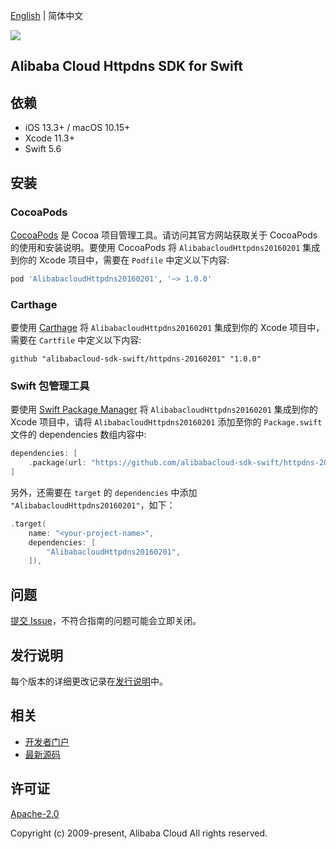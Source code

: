 [English](README.md) | 简体中文

![](https://aliyunsdk-pages.alicdn.com/icons/AlibabaCloud.svg)

## Alibaba Cloud Httpdns SDK for Swift

## 依赖

- iOS 13.3+ / macOS 10.15+
- Xcode 11.3+
- Swift 5.6

## 安装

### CocoaPods

[CocoaPods](https://cocoapods.org) 是 Cocoa 项目管理工具。请访问其官方网站获取关于 CocoaPods 的使用和安装说明。要使用 CocoaPods 将 `AlibabacloudHttpdns20160201` 集成到你的 Xcode 项目中，需要在 `Podfile` 中定义以下内容:

```ruby
pod 'AlibabacloudHttpdns20160201', '~> 1.0.0'
```

### Carthage

要使用 [Carthage](https://github.com/Carthage/Carthage) 将 `AlibabacloudHttpdns20160201` 集成到你的 Xcode 项目中，需要在 `Cartfile` 中定义以下内容:

```ogdl
github "alibabacloud-sdk-swift/httpdns-20160201" "1.0.0"
```

### Swift 包管理工具

要使用 [Swift Package Manager](https://swift.org/package-manager/) 将 `AlibabacloudHttpdns20160201` 集成到你的 Xcode 项目中，请将 `AlibabacloudHttpdns20160201` 添加至你的 `Package.swift` 文件的 dependencies 数组内容中:

```swift
dependencies: [
    .package(url: "https://github.com/alibabacloud-sdk-swift/httpdns-20160201.git", from: "1.0.0")
]
```

另外，还需要在 `target` 的 `dependencies` 中添加 `"AlibabacloudHttpdns20160201"`，如下：

```swift
.target(
    name: "<your-project-name>",
    dependencies: [
        "AlibabacloudHttpdns20160201",
    ]),
```

## 问题

[提交 Issue](https://github.com/alibabacloud-sdk-swift/httpdns-20160201/issues/new)，不符合指南的问题可能会立即关闭。

## 发行说明

每个版本的详细更改记录在[发行说明](./ChangeLog.txt)中。

## 相关

* [开发者门户](https://next.api.aliyun.com/home)
* [最新源码](https://github.com/alibabacloud-sdk-swift/httpdns-20160201)

## 许可证

[Apache-2.0](http://www.apache.org/licenses/LICENSE-2.0)

Copyright (c) 2009-present, Alibaba Cloud All rights reserved.
